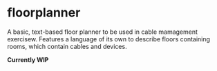 # floorplanner

A basic, text-based floor planner to be used in cable mamagement exercisew. Features a language of its own to describe floors containing rooms, which contain cables and devices.

**Currently WIP**
